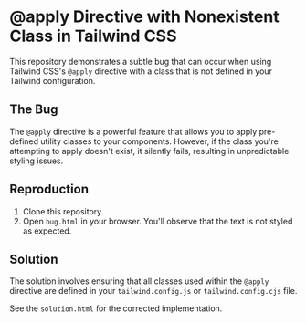 # @apply Directive with Nonexistent Class in Tailwind CSS

This repository demonstrates a subtle bug that can occur when using Tailwind CSS's `@apply` directive with a class that is not defined in your Tailwind configuration.

## The Bug
The `@apply` directive is a powerful feature that allows you to apply pre-defined utility classes to your components. However, if the class you're attempting to apply doesn't exist, it silently fails, resulting in unpredictable styling issues.

## Reproduction
1. Clone this repository.
2. Open `bug.html` in your browser. You'll observe that the text is not styled as expected.

## Solution
The solution involves ensuring that all classes used within the `@apply` directive are defined in your `tailwind.config.js` or `tailwind.config.cjs` file. 

See the `solution.html` for the corrected implementation.